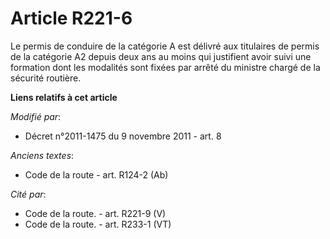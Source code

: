# Article R221-6

Le permis de conduire de la catégorie A est délivré aux titulaires de permis de la catégorie A2 depuis deux ans au moins qui
justifient avoir suivi une formation dont les modalités sont fixées par arrêté du ministre chargé de la sécurité routière.

**Liens relatifs à cet article**

_Modifié par_:

  - Décret n°2011-1475 du 9 novembre 2011 - art. 8

_Anciens textes_:

  - Code de la route - art. R124-2 (Ab)

_Cité par_:

  - Code de la route. - art. R221-9 (V)
  - Code de la route. - art. R233-1 (VT)
